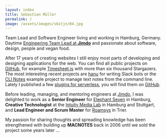 ```yaml
---
layout: index
title: Sebastian Müller
permalink: /
image: /assets/images/sbstjn/04.jpg
---
```


Team Lead and Software Engineer living and working in Hamburg, Germany. Daytime [Engineering Team Lead at **Jimdo**](https://www.linkedin.com/in/sbstjn) and passionate about software, design, people and vegan food.

After 17 years of creating websites I still enjoy most parts of developing and designing applications for the web. You can find all public projects on [GitHub](https://github.com/sbstjn), for example [Timesheet.js](https://github.com/sbstjn/timesheet.js) with more than six thousand Stargazers. The most interesting recent projects are [hanu](https://github.com/sbstjn/hanu) for writing Slack bots or the [CLI Notes](https://clinot.es) example project to manage text notes from the command line. Lately I published a few [plugins for serverless](https://github.com/sbstjn?utf8=%E2%9C%93&tab=repositories&q=serverless&type=&language=), you will find them on [GitHub](https://github.com/sbstjn?utf8=%E2%9C%93&tab=repositories&q=serverless&type=&language=).

Before leading, managing, and mentoring engineers at [Jimdo](http://jimdo.com), I was delighted to work as a **Senior Engineer** for [Elephant Seven](https://www.publicispixelpark.de/) in Hamburg, **Creative Technologist** at the [Intuity Media Lab](http://intuity.de) in Hamburg and Stuttgart, and **Lead Engineer and Scrum Master** for [Roamsys](http://roamsys.com) in Trier.

My passion for sharing thoughts and spreading knowledge has been strengthened with building up **MACNOTES** back in 2006 until we sold the project some years later&nbsp;…